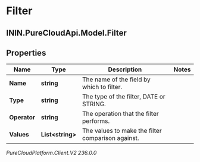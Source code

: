 # Filter

## ININ.PureCloudApi.Model.Filter

## Properties

|Name | Type | Description | Notes|
|------------ | ------------- | ------------- | -------------|
| **Name** | **string** | The name of the field by which to filter. | |
| **Type** | **string** | The type of the filter, DATE or STRING. | |
| **Operator** | **string** | The operation that the filter performs. | |
| **Values** | **List&lt;string&gt;** | The values to make the filter comparison against. | |



_PureCloudPlatform.Client.V2 236.0.0_
